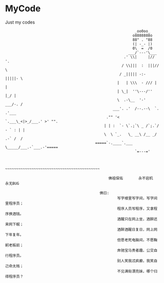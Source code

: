 # MyCode
Just my codes


                                                               _oo0oo_
                                                              o8888888o
                                                              88" . "88
                                                              (| -_- |)
                                                              0\  =  /0
                                                            ___/`---'\___
                                                          .' \\|     |// '.
                                                         / \\|||  :  |||// \
                                                        / _||||| -:- |||||- \
                                                       |   | \\\  - /// |   |
                                                       | \_|  ''\---/''  |_/ |
                                                       \  .-\__  '-'  ___/-. /
                                                     ___'. .'  /--.--\  `. .'___
                                                  ."" '<  `.___\_<|>_/___.' >' "".
                                                 | | :  `- \`.;`\ _ /`;.`/ - ` : | |
                                                 \  \ `_.   \_ __\ /__ _/   .-` /  /
                                             =====`-.____`.___ \_____/___.-`___.-'=====
                                                               `=---='


                                             ~~~~~~~~~~~~~~~~~~~~~~~~~~~~~~~~~~~~~~~~~~~

                                                   佛祖保佑       永不宕机     永无BUG

                                               佛曰:  
                                                       写字楼里写字间，写字间里程序员；  
                                                       程序人员写程序，又拿程序换酒钱。  
                                                       酒醒只在网上坐，酒醉还来网下眠；  
                                                       酒醉酒醒日复日，网上网下年复年。  
                                                       但愿老死电脑间，不愿鞠躬老板前；  
                                                       奔驰宝马贵者趣，公交自行程序员。  
                                                       别人笑我忒疯癫，我笑自己命太贱；  
                                                       不见满街漂亮妹，哪个归得程序员？




